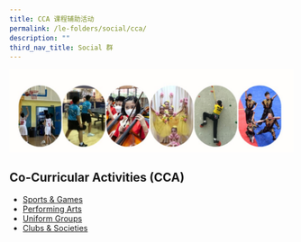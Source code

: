 ```yaml
---
title: CCA 课程辅助活动
permalink: /le-folders/social/cca/
description: ""
third_nav_title: Social 群
---
```

![](/images/cca%20banner.jpg)



## Co-Curricular Activities (CCA)

* [Sports &amp; Games](https://poiching.moe.edu.sg/cca/Sports-and-Games/badminton/)
* [Performing Arts](https://poiching.moe.edu.sg/cca/Performing-Arts/brass-band/)
* [Uniform Groups](https://poiching.moe.edu.sg/cca/Uniformed-Groups/brownies/)
* [Clubs &amp; Societies](https://poiching.moe.edu.sg/cca/Clubs-and-Societies/science-club/)